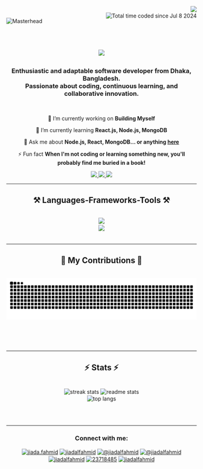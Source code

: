 <img align="right" src="https://visitor-badge.laobi.icu/badge?page_id=jiadalfahmid.jiadalfahmid" /><br>
<img align="right" src="https://wakatime.com/badge/user/0b5687ba-cef6-4ca5-80bc-bf1e1cb0bc0f.svg" alt="Total time coded since Jul 8 2024" />

![Masterhead](https://github.com/jiadalfahmid/jiadalfahmid/assets/147273546/70809ad6-7dae-4f0d-bf6a-133a95a9d19e)
<br> <br>

<h1 align="center">
    <img src="https://readme-typing-svg.herokuapp.com/?font=Orbitron&color=cc33ff&weight=700&size=35&center=true&vCenter=true&width=500&height=70&duration=4000&lines=Hi+There!+👋;+I'm+Jiad+Al+Fahmid!;" />
</h1>

<h3 align="center">Enthusiastic and adaptable software developer from Dhaka, Bangladesh.<br> Passionate about coding, continuous learning, and collaborative innovation.</h3>

<br/>

<div align="center">
 
 🔭 I’m currently working on **Building Myself**
 
 🌱 I’m currently learning **React.js, Node.js, MongoDB**

💬 Ask me about **Node.js, React, MongoDB... or anything [here](https://github.com/jiadalfahmid/jiadalfahmid/issues)**

⚡ Fun fact **When I'm not coding or learning something new, you'll probably find me buried in a book!**

 </div>
 <div align="center"> 
  <a href="mailto:jiadalfahmid@gmail.com" target="_blank">
    <img src="https://img.shields.io/badge/Gmail-ffffff?style=for-the-badge&logo=gmail&logoColor=red" />
  </a>
  <a href="https://linkedin.com/in/jiadafahmid" target="_blank">
    <img src="https://img.shields.io/badge/LinkedIn-0077B5?style=for-the-badge&logo=linkedin&logoColor=white" />
  </a>
  <a href="https://github.com/jiadalfahmid" target="_blank">
     <img src="https://img.shields.io/badge/Portfolio-cc33ff?style=for-the-badge&logo=todoist&logoColor=white" />
  </a>
</div>

 <hr/>
 <h2 align="center">⚒️ Languages-Frameworks-Tools ⚒️</h2>
<br/>
<div align="center">
    <img src="https://skillicons.dev/icons?i=html,css,tailwind,react,github,git,vscode,figma" /><br>
    <img src="https://skillicons.dev/icons?i=javascript,bootstrap,nodejs,mongodb" /><br>
</div>

<br/>
<hr/>

<div align="center">
  <h2>🐍 My Contributions 🐍</h2>
  <br>
  <picture>
  <source
    media="(prefers-color-scheme: dark)"
    srcset="https://raw.githubusercontent.com/jiadalfahmid/jiadalfahmid/output/github-contribution-grid-snake-dark.svg"
  />
  <source
    media="(prefers-color-scheme: light)"
    srcset="https://raw.githubusercontent.com/jiadalfahmid/jiadalfahmid/output/github-contribution-grid-snake.svg"
  />
  <img
    alt="github contribution grid snake animation"
    src="https://raw.githubusercontent.com/jiadalfahmid/jiadalfahmid/output/github-contribution-grid-snake.svg"
  />
</picture>
  
  <br/><br/><br/>
</div>

<hr/>
<h2 align="center">⚡ Stats ⚡</h2>
<br>
<div align=center>
  <img width=390 height=170 src="https://github-readme-streak-stats-salesp07.vercel.app/?user=jiadalfahmid&count_private=true&theme=jolly&border_radius=10" alt="streak stats"/>
  <img width=390 height=170 src="https://github-readme-stats-salesp07.vercel.app/api?username=jiadalfahmid&count_private=true&show_icons=true&theme=jolly&rank_icon=github&border_radius=10" alt="readme stats" />
  <br/>
  <img width=325 align="center" src="https://github-readme-stats-salesp07.vercel.app/api/top-langs/?username=jiadalfahmid&hide=HTML&langs_count=8&layout=compact&theme=jolly&border_radius=10&size_weight=0.5&count_weight=0.5&exclude_repo=github-readme-stats" alt="top langs" />
</div>

<br/><br/>
<hr>

<h3 align="center">Connect with me:</h3>
<p align="center">
<a href="https://fb.com/jiada.fahmid" target="blank"><img align="center" src="https://raw.githubusercontent.com/rahuldkjain/github-profile-readme-generator/master/src/images/icons/Social/facebook.svg" alt="jiada.fahmid" height="30" width="40" /></a>
<a href="https://instagram.com/jiadalfahmid" target="blank"><img align="center" src="https://raw.githubusercontent.com/rahuldkjain/github-profile-readme-generator/master/src/images/icons/Social/instagram.svg" alt="jiadalfahmid" height="30" width="40" /></a>
<a href="https://medium.com/@jiadalfahmid" target="blank"><img align="center" src="https://raw.githubusercontent.com/rahuldkjain/github-profile-readme-generator/master/src/images/icons/Social/medium.svg" alt="@jiadalfahmid" height="30" width="40" /></a>
<a href="https://www.youtube.com/@jiadalfahmid" target="blank"><img align="center" src="https://raw.githubusercontent.com/rahuldkjain/github-profile-readme-generator/master/src/images/icons/Social/youtube.svg" alt="@jiadalfahmid" height="30" width="40" /></a>
<a href="https://twitter.com/jiadalfahmid" target="blank"><img align="center" src="https://raw.githubusercontent.com/rahuldkjain/github-profile-readme-generator/master/src/images/icons/Social/twitter.svg" alt="jiadalfahmid" height="30" width="40" /></a>
<a href="https://stackoverflow.com/users/23718485" target="blank"><img align="center" src="https://raw.githubusercontent.com/rahuldkjain/github-profile-readme-generator/master/src/images/icons/Social/stack-overflow.svg" alt="23718485" height="30" width="40" /></a>
<a href="https://dev.to/jiadalfahmid" target="blank"><img align="center" src="https://raw.githubusercontent.com/rahuldkjain/github-profile-readme-generator/master/src/images/icons/Social/devto.svg" alt="jiadalfahmid" height="30" width="40" /></a>
</p>
